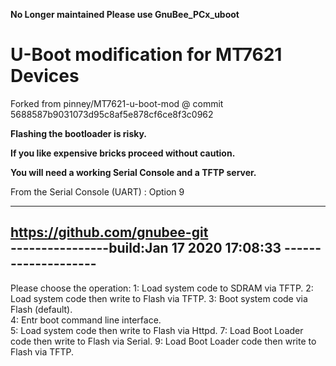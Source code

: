 **No Longer maintained Please use GnuBee_PCx_uboot**

U-Boot modification for MT7621 Devices
==========
Forked from pinney/MT7621-u-boot-mod @ commit 5688587b9031073d95c8af5e878cf6ce8f3c0962

**Flashing the bootloader is risky.**

**If you like expensive bricks proceed without caution.**

**You will need a working Serial Console and a TFTP server.**

From the Serial Console (UART) : Option 9

-------------------------------------------------------------------------            
https://github.com/gnubee-git                               
----------------build:Jan 17 2020 17:08:33 --------------------
-------------------------------------------------------------------------
                                                                         
Please choose the operation: 
   1: Load system code to SDRAM via TFTP. 
   2: Load system code then write to Flash via TFTP. 
   3: Boot system code via Flash (default).          
   4: Entr boot command line interface.    
   5: Load system code then write to Flash via Httpd.
   7: Load Boot Loader code then write to Flash via Serial. 
   9: Load Boot Loader code then write to Flash via TFTP. 

